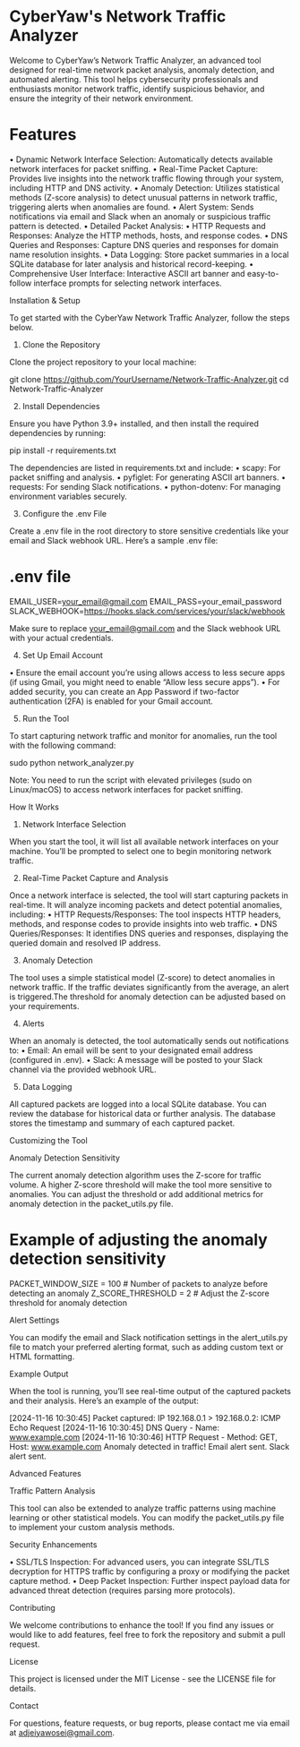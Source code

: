 # **CyberYaw's Network Traffic Analyzer**

Welcome to CyberYaw’s Network Traffic Analyzer, an advanced tool designed for real-time network packet analysis, anomaly detection, and automated alerting. This tool helps cybersecurity professionals and enthusiasts monitor network traffic, identify suspicious behavior, and ensure the integrity of their network environment.

# **Features**

 • Dynamic Network Interface Selection: Automatically detects available network interfaces for packet sniffing.
 • Real-Time Packet Capture: Provides live insights into the network traffic flowing through your system, including HTTP and DNS activity.
 • Anomaly Detection: Utilizes statistical methods (Z-score analysis) to detect unusual patterns in network traffic, triggering alerts when anomalies are found.
 • Alert System: Sends notifications via email and Slack when an anomaly or suspicious traffic pattern is detected.
 • Detailed Packet Analysis:
 • HTTP Requests and Responses: Analyze the HTTP methods, hosts, and response codes.
 • DNS Queries and Responses: Capture DNS queries and responses for domain name resolution insights.
 • Data Logging: Store packet summaries in a local SQLite database for later analysis and historical record-keeping.
 • Comprehensive User Interface: Interactive ASCII art banner and easy-to-follow interface prompts for selecting network interfaces.

Installation & Setup

To get started with the CyberYaw Network Traffic Analyzer, follow the steps below.

1. Clone the Repository

Clone the project repository to your local machine:

git clone https://github.com/YourUsername/Network-Traffic-Analyzer.git
cd Network-Traffic-Analyzer

2. Install Dependencies

Ensure you have Python 3.9+ installed, and then install the required dependencies by running:

pip install -r requirements.txt

The dependencies are listed in requirements.txt and include:
 • scapy: For packet sniffing and analysis.
 • pyfiglet: For generating ASCII art banners.
 • requests: For sending Slack notifications.
 • python-dotenv: For managing environment variables securely.

3. Configure the .env File

Create a .env file in the root directory to store sensitive credentials like your email and Slack webhook URL. Here’s a sample .env file:

# .env file
EMAIL_USER=your_email@gmail.com
EMAIL_PASS=your_email_password
SLACK_WEBHOOK=https://hooks.slack.com/services/your/slack/webhook

Make sure to replace your_email@gmail.com and the Slack webhook URL with your actual credentials.

4. Set Up Email Account

 • Ensure the email account you’re using allows access to less secure apps (if using Gmail, you might need to enable “Allow less secure apps”).
 • For added security, you can create an App Password if two-factor authentication (2FA) is enabled for your Gmail account.

5. Run the Tool

To start capturing network traffic and monitor for anomalies, run the tool with the following command:

sudo python network_analyzer.py

Note: You need to run the script with elevated privileges (sudo on Linux/macOS) to access network interfaces for packet sniffing.

How It Works

1. Network Interface Selection

When you start the tool, it will list all available network interfaces on your machine. You’ll be prompted to select one to begin monitoring network traffic.

2. Real-Time Packet Capture and Analysis

Once a network interface is selected, the tool will start capturing packets in real-time. It will analyze incoming packets and detect potential anomalies, including:
 • HTTP Requests/Responses: The tool inspects HTTP headers, methods, and response codes to provide insights into web traffic.
 • DNS Queries/Responses: It identifies DNS queries and responses, displaying the queried domain and resolved IP address.

3. Anomaly Detection

The tool uses a simple statistical model (Z-score) to detect anomalies in network traffic. If the traffic deviates significantly from the average, an alert is triggered.The threshold for anomaly detection can be adjusted based on your requirements.

4. Alerts

When an anomaly is detected, the tool automatically sends out notifications to:
 • Email: An email will be sent to your designated email address (configured in .env).
 • Slack: A message will be posted to your Slack channel via the provided webhook URL.

5. Data Logging

All captured packets are logged into a local SQLite database. You can review the database for historical data or further analysis. The database stores the timestamp and summary of each captured packet.

Customizing the Tool

Anomaly Detection Sensitivity

The current anomaly detection algorithm uses the Z-score for traffic volume. A higher Z-score threshold will make the tool more sensitive to anomalies. You can adjust the threshold or add additional metrics for anomaly detection in the packet_utils.py file.

# Example of adjusting the anomaly detection sensitivity
PACKET_WINDOW_SIZE = 100  # Number of packets to analyze before detecting an anomaly
Z_SCORE_THRESHOLD = 2  # Adjust the Z-score threshold for anomaly detection

Alert Settings

You can modify the email and Slack notification settings in the alert_utils.py file to match your preferred alerting format, such as adding custom text or HTML formatting.

Example Output

When the tool is running, you’ll see real-time output of the captured packets and their analysis. Here’s an example of the output:

[2024-11-16 10:30:45] Packet captured: IP 192.168.0.1 > 192.168.0.2: ICMP Echo Request
[2024-11-16 10:30:45] DNS Query - Name: www.example.com
[2024-11-16 10:30:46] HTTP Request - Method: GET, Host: www.example.com
Anomaly detected in traffic!
Email alert sent.
Slack alert sent.

Advanced Features

Traffic Pattern Analysis

This tool can also be extended to analyze traffic patterns using machine learning or other statistical models. You can modify the packet_utils.py file to implement your custom analysis methods.

Security Enhancements

 • SSL/TLS Inspection: For advanced users, you can integrate SSL/TLS decryption for HTTPS traffic by configuring a proxy or modifying the packet capture method.
 • Deep Packet Inspection: Further inspect payload data for advanced threat detection (requires parsing more protocols).

Contributing

We welcome contributions to enhance the tool! If you find any issues or would like to add features, feel free to fork the repository and submit a pull request.

License

This project is licensed under the MIT License - see the LICENSE file for details.

Contact

For questions, feature requests, or bug reports, please contact me via email at adjeiyawosei@gmail.com.

